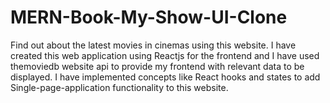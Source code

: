 # MERN-Book-My-Show-UI-Clone

Find out about the latest movies in cinemas using this website. I have created this web application using Reactjs for the frontend and I have used themoviedb website api to provide my frontend with relevant data to be displayed. I have implemented concepts like React hooks and states to add Single-page-application functionality to this website.

